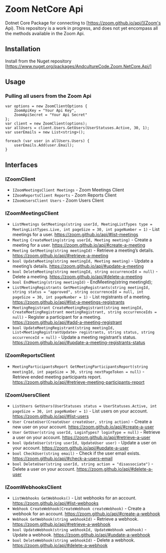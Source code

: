 # Zoom NetCore Api

Dotnet Core Package for connecting to [https://zoom.github.io/api/](Zoom's Api). This repository is a work in progress, and does not yet encompass all the methods available in the Zoom Api.

## Installation

Install from the Nuget repository [https://www.nuget.org/packages/AndcultureCode.Zoom.NetCore.Api/]

## Usage

### Pulling all users from the Zoom Api

```
var options = new ZoomClientOptions {
    ZoomApiKey = "Your Api Key",
    ZoomApiSecret = "Your Api Secret"
};
var client = new ZoomClient(options);
var allUsers = client.Users.GetUsers(UserStatuses.Active, 30, 1);
var userEmails = new List<string>();

foreach (var user in allUsers.Users) {
    userEmails.Add(user.Email);
}
```

## Interfaces

### IZoomClient

* `IZoomMeetingsClient Meetings` - Zoom Meetings Client
* `IZoomReportsClient Reports` - Zoom Reports Client
* `IZoomUsersClient Users` - Zoom Users Client

### IZoomMeetingsClient

* `ListMeetings GetMeetings(string userId, MeetingListTypes type = MeetingListTypes.Live, int pageSize = 30, int pageNumber = 1)` - List meetings for a user. https://zoom.github.io/api/#list-meetings
* `Meeting CreateMeeting(string userId, Meeting meeting)` - Create a meeting for a user. https://zoom.github.io/api/#create-a-meeting
* `Meeting GetMeeting(string meetingId)` - Retrieve a meeting’s details. https://zoom.github.io/api/#retrieve-a-meeting
* `bool UpdateMeeting(string meetingId, Meeting meeting)` - Update a meeting’s details. https://zoom.github.io/api/#update-a-meeting
* `bool DeleteMeeting(string meetingId, string occurrenceId = null)` - Delete a meeting. https://zoom.github.io/api/#delete-a-meeting
* `bool EndMeeting(string meetingId)` - EndMeeting(string meetingId);
* `ListMeetingRegistrants GetMeetingRegistrants(string meetingId, string status = "approved", string occurrenceId = null, int pageSize = 30, int pageNumber = 1)` - List registrants of a meeting. https://zoom.github.io/api/#list-a-meetings-registrants
* `MeetingRegistrant CreateMeetingRegistrant(string meetingId, CreateMeetingRegistrant meetingRegistrant, string occurrenceIds = null)` - Register a participant for a meeting. https://zoom.github.io/api/#add-a-meeting-registrant
* `bool UpdateMeetingRegistrant(string meetingId, List<MeetingRegistrantUpdate> registrants, string status, string occurrenceId = null)` - Update a meeting registrant’s status. https://zoom.github.io/api/#update-a-meeting-registrants-status

### IZoomReportsClient

* `MeetingParticipantsReport GetMeetingParticipantsReport(string meetingId, int pageSize = 30, string nextPageToken = null)` - Retrieve ended meeting participants report. https://zoom.github.io/api/#retrieve-meeting-participants-report

### IZoomUsersClient

* `ListUsers GetUsers(UserStatuses status = UserStatuses.Active, int pageSize = 30, int pageNumber = 1)` - List users on your account. https://zoom.github.io/api/#list-users
* `User CreateUser(CreateUser createUser, string action)` - Create a new user on your account. https://zoom.github.io/api/#create-a-user
* `User GetUser(string userId, LoginTypes? loginType = null)` - Retrieve a user on your account. https://zoom.github.io/api/#retrieve-a-user
* `bool UpdateUser(string userId, UpdateUser user)` - Update a user on your account. https://zoom.github.io/api/#update-a-user
* `bool CheckUser(string email)` - Check if the user email exists. https://zoom.github.io/api/#check-a-users-email
* `bool DeleteUser(string userId, string action = "disassociate")` - Delete a user on your account. https://zoom.github.io/api/#delete-a-user

### IZoomWebhooksClient

* `ListWebhooks GetWebhooks()` - List webhooks for an account. https://zoom.github.io/api/#list-webhooks
* `Webhook CreateWebhook(CreateWebhook createWebhook)` - Create a webhook for an account. https://zoom.github.io/api/#create-a-webhook
* `Webhook GetWebhook(string webhookId)` - Retrieve a webhook. https://zoom.github.io/api/#retrieve-a-webhook
* `bool UpdateWebhook(string webhookId, UpdateWebhook webhook)` - Update a webhook. https://zoom.github.io/api/#update-a-webhook
* `bool DeleteWebhook(string webhookId)` - Delete a webhook. https://zoom.github.io/api/#delete-a-webhook